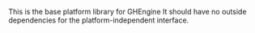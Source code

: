This is the base platform library for GHEngine
It should have no outside dependencies for the platform-independent interface.